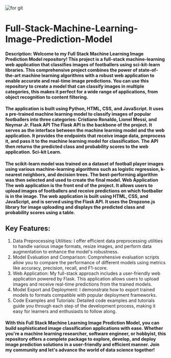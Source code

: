 ![for git](https://github.com/bodese7en/Full-Stack-Machine-Learning-Image-Prediction-Model/assets/115225579/a0f44ff9-4281-4a82-a680-0c2c58d6871a)
# Full-Stack-Machine-Learning-Image-Prediction-Model

#### Description: Welcome to my Full Stack Machine Learning Image Prediction Model repository! This project is a full-stack machine-learning web application that classifies images of footballers using sci-kit-learn libraries. This comprehensive project combines the power of state-of-the-art machine learning algorithms with a robust web application to enable accurate and real-time image predictions. You can use this repository to create a model that can classify images in multiple categories, this makes it perfect for a wide range of applications, from object recognition to content filtering.

#### The application is built using Python, HTML, CSS, and JavaScript. It uses a pre-trained machine learning model to classify images of popular footballers into three categories: Cristiano Ronaldo, Lionel Messi, and Neymar Jr. Flask API The Flask API is the backbone of the project. It serves as the interface between the machine learning model and the web application. It provides the endpoints that receive image data, preprocess it, and pass it to the machine learning model for classification. The API then returns the predicted class and probability scores to the web application. Sci-kit Learn.

#### The scikit-learn model was trained on a dataset of football player images using various machine-learning algorithms such as logistic regression, k-nearest neighbors, and decision trees. The best-performing algorithm was then selected and used to create the final model. Web Application The web application is the front end of the project. It allows users to upload images of footballers and receive predictions on which footballer is in the image. The web application is built using HTML, CSS, and JavaScript, and is served using the Flask API. It uses the Dropzone.js library for image uploading and displays the predicted class and probability scores using a table.

## Key Features:
1.	Data Preprocessing Utilities: I offer efficient data preprocessing utilities to handle various image formats, resize images, and perform data augmentation to enhance the model's robustness.
2.	Model Evaluation and Comparison: Comprehensive evaluation scripts allow you to compare the performance of different models using metrics like accuracy, precision, recall, and F1-score.
3.	Web Application: My full-stack approach includes a user-friendly web application powered by Flask. This application allows users to upload images and receive real-time predictions from the trained models.
4.	Model Export and Deployment: I demonstrate how to export trained models to formats compatible with popular deployment frameworks.
5.	Code Examples and Tutorials: Detailed code examples and tutorials guide you through each step of the development process, making it easy for learners and enthusiasts to follow along.

#### With this Full Stack Machine Learning Image Prediction Model, you can build sophisticated image classification applications with ease. Whether you're a machine learning researcher, software engineer, or hobbyist, this repository offers a complete package to explore, develop, and deploy image prediction solutions in a user-friendly and efficient manner. Join my community and let's advance the world of data science together!
